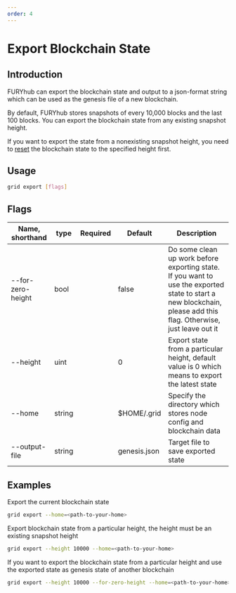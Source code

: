 ```yaml
---
order: 4
---
```


# Export Blockchain State

## Introduction

FURYhub can export the blockchain state and output to a json-format string which can be used as the genesis file of a new blockchain.

By default, FURYhub stores snapshots of every 10,000 blocks and the last 100 blocks. You can export the blockchain state from any existing snapshot height.

If you want to export the state from a nonexisting snapshot height, you need to [reset](local-testnet.md#grid-reset) the blockchain state to the specified height first.

## Usage

```bash
grid export [flags]
```

## Flags

| Name, shorthand   | type   | Required | Default      | Description                                                                                                                                                       |
| ----------------- | ------ | -------- | ------------ | ----------------------------------------------------------------------------------------------------------------------------------------------------------------- |
| --for-zero-height | bool   |          | false        | Do some clean up work before exporting state. If you want to use the exported state to start a new blockchain, please add this flag. Otherwise, just leave out it |
| --height          | uint   |          | 0            | Export state from a particular height, default value is 0 which means to export the latest state                                                                  |
| --home            | string |          | $HOME/.grid  | Specify the directory which stores node config and blockchain data                                                                                                |
| --output-file     | string |          | genesis.json | Target file to save exported state                                                                                                                                |

## Examples

Export the current blockchain state

```bash
grid export --home=<path-to-your-home>
```

Export blockchain state from a particular height, the height must be an existing snapshot height

```bash
grid export --height 10000 --home=<path-to-your-home>
```

If you want to export the blockchain state from a particular height and use the exported state as genesis state of another blockchain

```bash
grid export --height 10000 --for-zero-height --home=<path-to-your-home>
```
